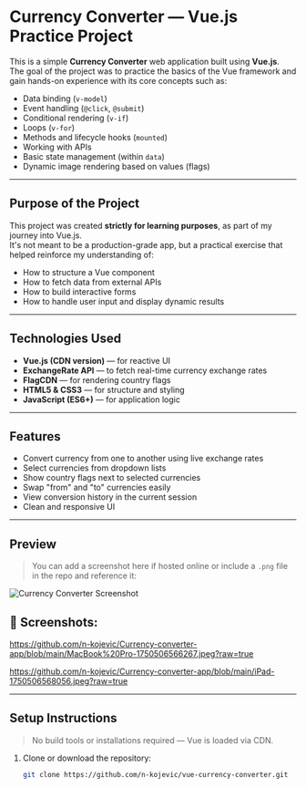 # Currency Converter — Vue.js Practice Project

This is a simple **Currency Converter** web application built using **Vue.js**.  
The goal of the project was to practice the basics of the Vue framework and gain hands-on experience with its core concepts such as:

- Data binding (`v-model`)
- Event handling (`@click`, `@submit`)
- Conditional rendering (`v-if`)
- Loops (`v-for`)
- Methods and lifecycle hooks (`mounted`)
- Working with APIs
- Basic state management (within `data`)
- Dynamic image rendering based on values (flags)

---

## Purpose of the Project

This project was created **strictly for learning purposes**, as part of my journey into Vue.js.  
It's not meant to be a production-grade app, but a practical exercise that helped reinforce my understanding of:

- How to structure a Vue component
- How to fetch data from external APIs
- How to build interactive forms
- How to handle user input and display dynamic results

---

## Technologies Used

- **Vue.js (CDN version)** — for reactive UI
- **ExchangeRate API** — to fetch real-time currency exchange rates
- **FlagCDN** — for rendering country flags
- **HTML5 & CSS3** — for structure and styling
- **JavaScript (ES6+)** — for application logic

---

## Features

- Convert currency from one to another using live exchange rates
- Select currencies from dropdown lists
- Show country flags next to selected currencies
- Swap "from" and "to" currencies easily
- View conversion history in the current session
- Clean and responsive UI

---

## Preview

> You can add a screenshot here if hosted online or include a `.png` file in the repo and reference it:

![Currency Converter Screenshot](./screenshot.png)

## 📸 Screenshots:

https://github.com/n-kojevic/Currency-converter-app/blob/main/MacBook%20Pro-1750506566267.jpeg?raw=true

https://github.com/n-kojevic/Currency-converter-app/blob/main/iPad-1750506568056.jpeg?raw=true


---

## Setup Instructions

> No build tools or installations required — Vue is loaded via CDN.

1. Clone or download the repository:
   ```bash
   git clone https://github.com/n-kojevic/vue-currency-converter.git
   ```
